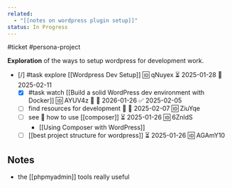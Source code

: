 ```yaml
---
related:
  - "[[notes on wordpress plugin setup]]"
status: In Progress
---
```

#ticket #persona-project 

**Exploration** of the ways to setup wordpress for development work.

- [/] #task explore [[Wordpress Dev Setup]] 🆔 qNuyex ⏳ 2025-01-28 📅 2025-02-11
	- [x] #task watch [[Build a solid WordPress dev environment with Docker]] 🆔 AYUV4z 🔼 📅 2026-01-26 ✅ 2025-02-05
	- [ ] find resources for development 🔼 📅 2025-02-07 🆔 ZiuYqe
	- [ ] see 👀 how to use [[composer]] ⏳ 2025-01-26 🆔 6ZnldS
		- [[Using Composer with WordPress]]
	- [ ] [[best project structure for wordpress]] ⏳ 2025-01-26 🆔 AGAmY10

## Notes
- the [[phpmyadmin]] tools really useful

